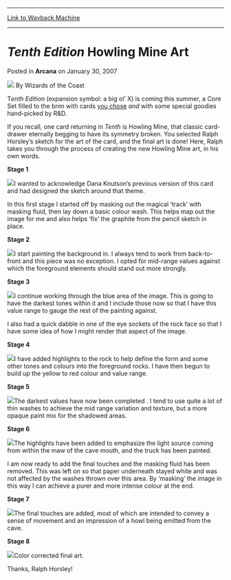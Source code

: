 
---
[Link to Wayback Machine](https://web.archive.org/web/20220820002740/https://magic.wizards.com/en/articles/archive/arcana/tenth-edition-howling-mine-art-2007-01-30)

[_metadata_:author]:- "Wizards of the Coast"
[_metadata_:description]:- "Tenth Edition (expansion symbol: a big ol’ X) is coming this summer, a Core Set filled to the brim with cards you chose and with some special goodies hand-picked by R&D. If you recall, one card returning in Tenth is Howling Mine, that classic card-drawer eternally begging to have its symmetry broken. You selected Ralph Horsley’s sketch for the art of the card, and the final"
[_metadata_:generator]:- "Drupal 7 (http://drupal.org)"
[_metadata_:node]:- "705996"
[_metadata_:publish_date]:- "2007-01-30"
[_metadata_:source]:- "div-main-content"
[_metadata_:title]:- "Tenth Edition Howling Mine Art"
[_metadata_:wayback_capture_timestamp]:- "2022-08-20 00:27:40"
[_metadata_:wayback_raw_url]:- "https://web.archive.org/web/20220820002740id_/https://magic.wizards.com/en/articles/archive/arcana/tenth-edition-howling-mine-art-2007-01-30"
[_metadata_:wayback_url]:- "https://magic.wizards.com/en/articles/archive/arcana/tenth-edition-howling-mine-art-2007-01-30"
---


*Tenth Edition* Howling Mine Art
================================



 Posted in **Arcana**
 on January 30, 2007 






![](https://media.magic.wizards.com/styles/auth_small/public/images/person/wizards_author.jpg)
By Wizards of the Coast












T*enth Edition* (expansion symbol: a big ol’ X) is coming this summer, a Core Set filled to the brim with cards [you chose](/en/node/642121)
*and* with some special goodies hand-picked by R&D.

 If you recall, one card returning in *Tenth* is Howling Mine, that classic card-drawer eternally begging to have its symmetry broken. You selected Ralph Horsley’s sketch for the art of the card, and the final art is done! Here, Ralph takes you through the process of creating the new Howling Mine art, in his own words.

  
**Stage 1**

![](https://media.magic.wizards.com/image_legacy_migration/magic/images/mtgcom/arcana/stage-1.jpg)I wanted to acknowledge Dana Knutson’s previous version of this card and had designed the sketch around that theme.

In this first stage I started off by masking out the magical ‘track’ with masking fluid, then lay down a basic colour wash. This helps map out the image for me and also helps ‘fix’ the graphite from the pencil sketch in place.

**Stage 2**

![](https://media.magic.wizards.com/image_legacy_migration/magic/images/mtgcom/arcana/stage-2.jpg)I start painting the background in. I always tend to work from back-to-front and this piece was no exception. I opted for mid-range values against which the foreground elements should stand out more strongly.

**Stage 3**

![](https://media.magic.wizards.com/image_legacy_migration/magic/images/mtgcom/arcana/stage-3.jpg)I continue working through the blue area of the image. This is going to have the darkest tones within it and I include those now so that I have this value range to gauge the rest of the painting against.

I also had a quick dabble in one of the eye sockets of the rock face so that I have some idea of how I might render that aspect of the image.

**Stage 4**

![](https://media.magic.wizards.com/image_legacy_migration/magic/images/mtgcom/arcana/stage-4.jpg)I have added highlights to the rock to help define the form and some other tones and colours into the foreground rocks. I have then begun to build up the yellow to red colour and value range.

**Stage 5**

![](https://media.magic.wizards.com/image_legacy_migration/magic/images/mtgcom/arcana/stage-5.jpg)The darkest values have now been completed . I tend to use quite a lot of thin washes to achieve the mid range variation and texture, but a more opaque paint mix for the shadowed areas.

**Stage 6**

![](https://media.magic.wizards.com/image_legacy_migration/magic/images/mtgcom/arcana/stage-6.jpg)The highlights have been added to emphasize the light source coming from within the maw of the cave mouth, and the truck has been painted.

I am now ready to add the final touches and the masking fluid has been removed. This was left on so that paper underneath stayed white and was not affected by the washes thrown over this area. By ‘masking’ the image in this way I can achieve a purer and more intense colour at the end.

**Stage 7**

![](https://media.magic.wizards.com/image_legacy_migration/magic/images/mtgcom/arcana/stage-7.jpg)The final touches are added, most of which are intended to convey a sense of movement and an impression of a howl being emitted from the cave. 

**Stage 8**

![](https://media.magic.wizards.com/image_legacy_migration/magic/images/mtgcom/arcana/stage-8.jpg)Color corrected final art.

  
Thanks, Ralph Horsley!







